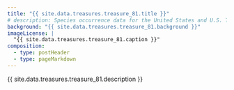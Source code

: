 ```yaml
---
title: "{{ site.data.treasures.treasure_81.title }}"
# description: Species occurrence data for the United States and U.S. Territories.
background: "{{ site.data.treasures.treasure_81.background }}"
imageLicense: |
  "{{ site.data.treasures.treasure_81.caption }}"
composition:
  - type: postHeader
  - type: pageMarkdown
---
```


{{ site.data.treasures.treasure_81.description }}
